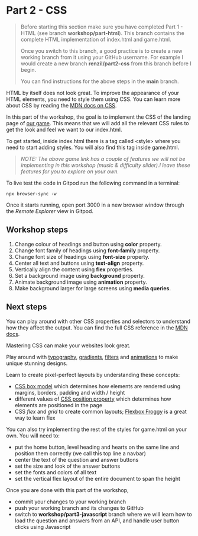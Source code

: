 # Part 2 - CSS

> Before starting this section make sure you have completed Part 1 - HTML (see branch **workshop/part-html**). This branch contains the complete HTML implementation of index.html and game.html.
> 
> Once you switch to this branch, a good practice is to create a new working branch from it using your GitHub username. For example I would create a new branch **renzil/part2-css** from this branch before I begin.
> 
> You can find instructions for the above steps in the **main** branch.

HTML by itself does not look great. To improve the appearance of your HTML elements, you need to style them using CSS. You can learn more about CSS by reading the [MDN docs on CSS](https://developer.mozilla.org/en-US/docs/Web/CSS).

In this part of the workshop, the goal is to implement the CSS of the landing page of [our game](https://hollywood-quiz.renzil.com). This means that we will add all the relevant CSS rules to get the look and feel we want to our index.html.

To get started, inside index.html there is a tag called \<style> where you need to start adding styles. You will also find this tag inside game.html.

> *NOTE: The above game link has a couple of features we will not be implementing in this workshop (music & difficulty slider).I leave these features for you to explore on your own.*
  
To live test the code in Gitpod run the following command in a terminal:

```npx browser-sync -w```

Once it starts running, open port 3000 in a new browser window through the *Remote Explorer* view in Gitpod.

## Workshop steps

1. Change colour of headings and button using **color** property.
2. Change font family of headings using **font-family** property.
3. Change font size of headings using **font-size** property.
4. Center all text and buttons using **text-align** property.
5. Vertically align the content using **flex** properties.
6. Set a background image using **background** property.
7. Animate background image using **animation** property.
8. Make background larger for large screens using **media queries**.

## Next steps

You can play around with other CSS properties and selectors to understand how they affect the output. You can find the full CSS reference in the [MDN docs](https://developer.mozilla.org/en-US/docs/Web/CSS/Reference).

Mastering CSS can make your websites look great.

Play around with [typography](https://css-tricks.com/typography-for-developers/), [gradients](https://cssgradient.io/), [filters](https://alligator.io/css/css-filter-examples/) and [animations](https://css-tricks.com/almanac/properties/a/animation/) to make unique stunning designs.

Learn to create pixel-perfect layouts by understanding these concepts:
- [CSS box model](https://developer.mozilla.org/en-US/docs/Web/CSS/CSS_Box_Model/Introduction_to_the_CSS_box_model) which determines how elements are rendered using margins, borders, padding and width / height
- different values of [CSS position property](https://developer.mozilla.org/en-US/docs/Web/CSS/position) which determines how elements are positioned in the page
- CSS *flex* and *grid* to create common layouts; [Flexbox Froggy](https://flexboxfroggy.com/) is a great way to learn flex

  
You can also try implementing the rest of the styles for game.html on your own. You will need to:
- put the home button, level heading and hearts on the same line and position them correctly (we call this top line a navbar)
- center the text of the question and answer buttons
- set the size and look of the answer buttons
- set the fonts and colors of all text
- set the vertical flex layout of the entire document to span the height
  
Once you are done with this part of the workshop,
- commit your changes to your working branch
- push your working branch and its changes to GitHub
- switch to **workshop/part3-javascript** branch where we will learn how to load the question and answers from an API, and handle user button clicks using Javascript
